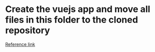 # Create the vuejs app and move all files in this folder to the cloned repository

[Reference link](https://www.belatrixsf.com/blog/dockerize-angular-react-vue-web-apps/)